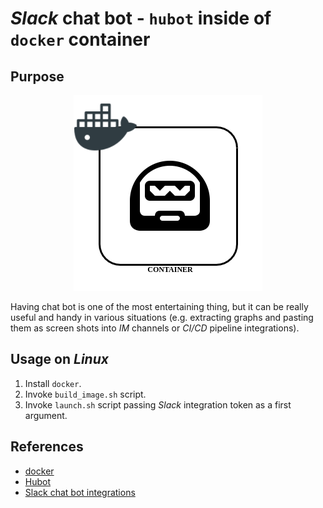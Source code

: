 # *Slack* chat bot - `hubot` inside of `docker` container

## Purpose

<p align="center">
   <img src="https://github.com/WhiteRookPL/devops-in-qa-workshop/raw/master/docker-hubot-slack/docs/diagram.png" />
</p>

Having chat bot is one of the most entertaining thing, but it can be really useful and handy in various situations (e.g. extracting graphs and pasting them as screen shots into *IM* channels or *CI/CD* pipeline integrations).

## Usage on *Linux* 

1. Install `docker`.
2. Invoke `build_image.sh` script.
3. Invoke `launch.sh` script passing *Slack* integration token as a first argument.

## References

- [docker](https://www.docker.com)
- [Hubot](https://hubot.github.com/docs)
- [Slack chat bot integrations](https://slackapi.github.io/hubot-slack)
